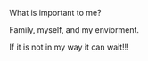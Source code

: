 What is important to me?

Family, myself, and my enviorment. 

If it is not in my way it can wait!!!
